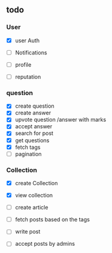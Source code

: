 ## todo

### User
- [x] user Auth
- [ ] Notifications
- [ ] profile
- [ ] reputation


### question

- [x] create question
- [x] create answer
- [x] upvote question /answer with marks
- [x] accept answer
- [x] search for post
- [x] get questions
- [x] fetch tags
- [ ] pagination

### Collection

- [x] create Collection
- [x] view collection 
- [ ] create article
- [ ] fetch posts based on the tags
- [ ] write post
- [ ] accept posts by admins



